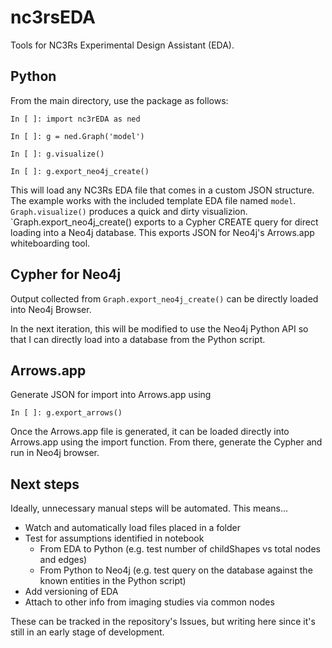 # nc3rsEDA
Tools for NC3Rs Experimental Design Assistant (EDA).

## Python

From the main directory, use the package as follows:

    In [ ]: import nc3rEDA as ned

    In [ ]: g = ned.Graph('model')

    In [ ]: g.visualize()

    In [ ]: g.export_neo4j_create()

This will load any NC3Rs EDA file that comes in a custom JSON structure. 
The example works with the included template EDA file named `model`. 
`Graph.visualize()` produces a quick and dirty visualizion. 
`Graph.export_neo4j_create() exports to a Cypher CREATE query for direct
loading into a Neo4j database. 
This exports JSON for Neo4j's Arrows.app whiteboarding tool.

## Cypher for Neo4j

Output collected from `Graph.export_neo4j_create()` can be directly loaded into
Neo4j Browser. 

In the next iteration, this will be modified to use the Neo4j
Python API so that I can directly load into a database from the Python script.

## Arrows.app

Generate JSON for import into Arrows.app using

    In [ ]: g.export_arrows()

Once the Arrows.app file is generated, it can be loaded directly into Arrows.app using the import function. From there, generate the Cypher and run in Neo4j browser.

## Next steps

Ideally, unnecessary manual steps will be automated. This means...

- Watch and automatically load files placed in a folder
- Test for assumptions identified in notebook
    - From EDA to Python (e.g. test number of childShapes vs total nodes and edges)
    - From Python to Neo4j (e.g. test query on the database against the known entities in the Python script)
- Add versioning of EDA 
- Attach to other info from imaging studies via common nodes

These can be tracked in the repository's Issues, but writing here since it's still in an early stage of development.
